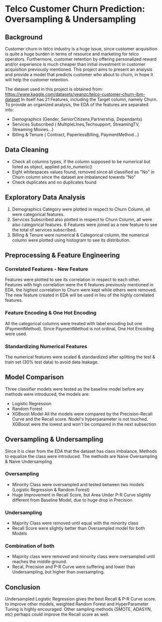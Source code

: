 # Telco Customer Churn Prediction: Oversampling & Undersampling
## Background
Customer churn in telco industry is a huge issue, since customer acquisition is quite a huge burden in terms of resource and marketing for telco operators. 
Furthermore, customer retention by offering personalized reward and/or experience is much cheaper than initial investment in customer acquisition previously mentioned. 
This project aims to present an analysis and provide a model that predicts customer who about to churn, in hope it will help the customer retention.

The dataset used in this project is obtained from: https://www.kaggle.com/datasets/yeanzc/telco-customer-churn-ibm-dataset
In itself has 21 Features, including the Target column, namely Churn. To provide an organized analysis, the EDA of the features are separated into:
- Demographics (Gender, SeniorCitizens,Partnership, Dependants)
- Services Subscribed ( MultipleLInes,Techsupport, StreamingTV, Streaming Movies...)
- Billing & Tenure ( Contract, PaperlessBilling, PaymentMethod...)

## Data Cleaning
- Check all columns types, if the column supposed to be numerical but listed as object, applied pd.to_numeric()
- Eight whitespaces values found, removed since all classified as "No" in Churn column since the dataset are imbalanced towards "No"
- Check duplicates and no duplicates found

## Exploratory Data Analysis
1. Demographics Category were plotted in respect to Churn Column, all were categorical features.
2. Services Subscribed also plotted in respect to Churn Column, all were also categorical features. 6 Features were joined as a new feature to see the total of services subscribed.
3. Billing & Tenure were numerical & Categorical column, the numerical column were plotted using histogram to see its distribution.

## Preprocessing & Feature Engineering
### Correlated Features - New Feature
Features were plotted to see its correlation in respect to each other. Features with high correlation were the 6 features previously mentioned in EDA, the highest correlation to Churn were kept while others were removed.
The new feature created in EDA will be used in lieu of the highly correlated features.
### Feature Encoding & One Hot Encoding
All the categorical columns were treated with label encoding but one (PaymentMethod). Since PaymentMethod is not ordinal, One Hot Encoding were used.
### Standardizing Numerical Features
The numerical features were scaled & standardized after splitting the test & train set (30% test data) to avoid data leakage.

## Model Comparison
Three classifier models were tested as the baseline model before any methods were introduced, the models are:
- Logistic Regression
- Random Forest
- XGBoost Model
All the models were compared by the Precision-Recall Curve and the Recall score. Nodel's hyperparameter is not touched. XGBoost were the lowest and won't be compared in the next subsection
## Oversampling & Undersampling
Since it is clear from the EDA that the dataset has class imbalance, Methods to equalize the class were introduced. The methods are Naive Oversampling & Naive Undersampling
### Oversampling
- Minority Class were oversampled and tested between two models (Logistic Regression & Random Forest)
- Huge Improvement in Recall Score, but Area Under P-R Curve slightly different from Baseline Model, due to huge drop in Precision
### Undersampling
- Majority Class were removed until equal with the minority class
- Recall Score were slightly better than Oversampled model for both Models
### Combination of both
- Majority class were removed and minority class were oversampled until reaches the middle ground.
- Recal, Precision and P-R Curve were suffering and lower than Undersampling, but higher than oversampling.

## Conclusion
Undersampled Logistic Regression gives the best Recall & P-R Curve score. to improve other models, weighted Random Forest and HyperParameter Tuning is highly encouraged. Other sampling methods (SMOTE, ADASYN, etc) perhaps could improve the Recall score as well.
